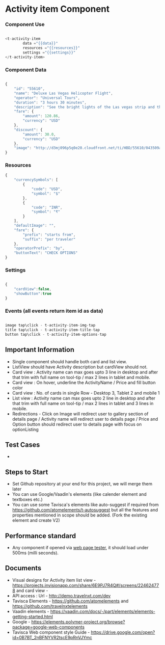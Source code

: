 # Activity item Component

### Component Use

```javascript

<t-activity-item 
        data ="{{data}}"
        resources ="{{resources}}"
        settings ="{{settings}}"
</t-activity-item>

```

### Component Data

```javascript

{
    "id": "55610",
    "name": "Deluxe Las Vegas Helicopter Flight",
    "operator": "Universal Tours",
    "duration": "3 hours 30 minutes",
    "description": "See the bright lights of the Las vegas strip and the surrounding region in 15-minute helicopter flight",
    "fare": {
        "amount": 120.86,
        "currency": "USD"
    },
    "discount": {
        "amount": 30.0,
        "currency": "USD"
    },
    "image": "http://d3mj096p5q0e20.cloudfront.net/ti/HBD/55610/043509a_hb_a_001.jpg"
}

```

### Resources

```javascript
{
    "currencySymbols": [
        {
            "code": "USD",
            "symbol": "$"
        },
        {
            "code": "INR",
            "symbol": "₹"
        }
    ],
    "defaultImage": "",
    "fare": {
        "prefix": "starts from",
        "suffix": "per traveler"
    },
    "operatorPrefix": "by",
    "buttonText": "CHECK OPTIONS"
}

```

### Settings

```javascript

{
    "cardView":false,
    "showButton":true
}


```

### Events (all events return item id as data)

```javascript

image tap\click - t-activity-item-img-tap
title tap\click - t-activity-item-title-tap
button tap\click - t-activity-item-options-tap

```

## Important Information

- Single component should handle both card and list view.
- ListView should have Activity description but cardView should not.
- Card view : Activity name can max goes upto 3 line in desktop and after that trim with full name on tool-tip / max 2 lines in tablet and mobile.
- Card view : On hover, underline the ActivityName / Price and fill button color
- Card view : No. of cards in single Row - Desktop 3, Tablet 2 and mobile 1
- List view : Activity name can max goes upto 2 line in desktop and after that trim with full name on tool-tip / max 2 lines in tablet and 3 lines in mobile.
- Redirections - Click on Image will redirect user to gallery section of details page / Activity name will redirect user to details page / Price and Option button should redirect user to details page with focus on optionListing

## Test Cases

- 

## Steps to Start
- Set Github repository at your end for this project, we will merge them later
- You can use Google/Vaadin's elements (like calender element and textboxes etc.)
- You can use some Tavisca's elements like auto-suggest if required from https://github.com/atomelements/t-autosuggest but all the features and properties mentioned in scope should be added. (Fork the existing element and create V2)

## Performance standard
- Any component if opened via [web page tester](https://www.webpagetest.org/), it should load under 500ms (milli seconds).

## Documents
- Visual designs for Activity item list view - https://projects.invisionapp.com/share/6E9PJ7R4Q#/screens/224624778 and card view - 
- API access : Url - http://demo.travelnxt.com/dev
- Tavisca Elements - https://github.com/atomelements and https://github.com/travelnxtelements
- Vaadin elements - https://vaadin.com/docs/-/part/elements/elements-getting-started.html
- Google - https://elements.polymer-project.org/browse?package=google-web-components
- Tavisca Web component style Guide - https://drive.google.com/open?id=0B7BT_2nBFNYVR2tscE9pRnVJYmc

